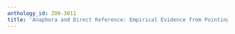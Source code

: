 ```yaml
---
anthology_id: Z09-3011
title: 'Anaphora and Direct Reference: Empirical Evidence from Pointing'
---
```

